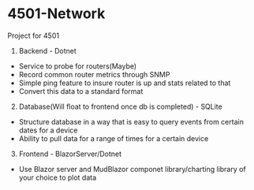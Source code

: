 # 4501-Network
Project for 4501 

1. Backend - Dotnet
- Service to probe for routers(Maybe)
- Record common router metrics through SNMP
- Simple ping feature to insure router is up and stats related to that
- Convert this data to a standard format

2. Database(Will float to frontend once db is completed) - SQLite
- Structure database in a way that is easy to query events from certain dates for a device
- Ability to pull data for a range of times for a certain device

3. Frontend - BlazorServer/Dotnet
- Use Blazor server and MudBlazor componet library/charting library of your choice to plot data
